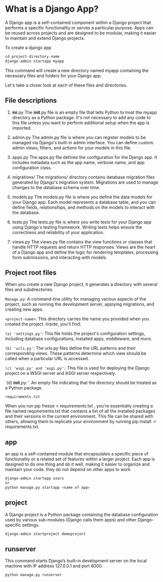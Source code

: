 # What is a Django App?

A Django app is a self-contained component within a Django project that performs a specific functionality or serves a particular purpose. Apps can be reused across projects and are designed to be modular, making it easier to maintain and extend Django projects.

To create a django app

```py
cd project-directory-name
django-admin startapp myapp
```

This command will create a new directory named myapp containing the necessary files and folders for your Django app.

Let's take a closer look at each of these files and directories.

## File descriptions

1. **ini**.py
   The **init**.py file is an empty file that tells Python to treat the myapp directory as a Python package. It's not necessary to add any code to this file unless you want to perform additional setup when the app is imported.

2. admin.py
   The admin.py file is where you can register models to be managed via Django's built-in admin interface. You can define custom admin views, filters, and actions for your models in this file.

3. apps.py
   The apps.py file defines the configuration for the Django app. It includes metadata such as the app name, verbose name, and app configuration class.

4. migrations/
   The migrations/ directory contains database migration files generated by Django's migration system. Migrations are used to manage changes to the database schema over time.

5. models.py
   The models.py file is where you define the data models for your Django app. Each model represents a database table, and you can define fields, relationships, and methods on the models to interact with the database.

6. tests.py
   The tests.py file is where you write tests for your Django app using Django's testing framework. Writing tests helps ensure the correctness and reliability of your application.

7. views.py
   The views.py file contains the view functions or classes that handle HTTP requests and return HTTP responses. Views are the heart of a Django app and define the logic for rendering templates, processing form submissions, and interacting with models.

## Project root files

When you create a new Django project, it generates a directory with several files and subdirectories.

`Manage.py`: A command-line utility for managing various aspects of the project, such as running the development server, applying migrations, and creating new apps.

`<project-name>`: This directory carries the name you provided when you created the project. Inside, you'll find:

`(a) 'settings.py'`: This file holds the project's configuration settings, including database configurations, installed apps, middleware, and more.

`(b) 'urls.py'`: The urls.py files define the URL patterns and their corresponding views. These patterns determine which view should be called when a particular URL is accessed.

`(c) 'wsgi.py' and 'asgi.py':` This file is used for deploying the Django project on a WSGI server and ASGI server respectively.

`(d) **init**.py:`` An empty file indicating that the directory should be treated as a Python package.

`requirements.txt`

When you run pip freeze > requirements.txt , you're essentially creating a file named requirements.txt that contains a list of all the installed packages and their versions in the current environment. This file can be shared with others, allowing them to replicate your environment by running pip install -r requirements.txt.

## app

an app is a self-contained module that encapsulates a specific piece of functionality or a related set of features within a larger project. Each app is designed to do one thing and do it well, making it easier to organize and maintain your code.
they do not depend on other apps to work

```sh
django-admin startapp users
or
python manage.py startapp <name of app>
```

## project

A Django project is a Python package containing the database configuration used by various sub-modules (Django calls them apps) and other Django-specific settings.

```sh
django-admin startproject demoproject
```

## runserver

This command starts Django’s built-in development server on the local machine with IP address 127.0.0.1 and port 8000.

```sh
python manage.py runserver
```
